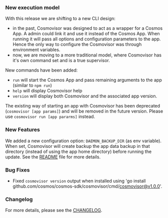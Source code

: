 ### New execution model

With this release we are shifting to a new CLI design: 
* in the past, Cosmovisor was designed to act as a wrapper for a Cosmos App. A admin could link it and use it instead of the Cosmos App. When running it will pass all options and configuration  parameters to the app. Hence the only way to configure the Cosmovisor was through environment variables.
* now, we are moving to a more traditional model, where Cosmovisor has it's own command set and is a true supervisor.

New commands have been added:
* `run` will start the Cosmos App and pass remaining arguments to the app (similar to `npm run`)
* `help` will display Cosmovisor help
* `version` will display both Cosmovisor and the associated app version.

The existing way of starting an app with Cosmovisor has been deprecated (`cosmovisor [app params]`) and will be removed in the future version. Please use `cosmovisor run [app pararms]`  instead.

### New Features

We added a new configuration option: `DAEMON_BACKUP_DIR` (as env variable). When set, Cosmovisor will create backup the app data backup in that  directory (instead of using the app home directory) before running the update. See the [README](https://github.com/cosmos/cosmos-sdk/blob/master/cosmovisor/README.md#command-line-arguments-and-environment-variables) file for more details.

### Bug Fixes

* Fixed `cosmovisor version` output when installed using 'go install github.com/cosmos/cosmos-sdk/cosmovisor/cmd/cosmovisor@v1.0.0'.

### Changelog

For more details, please see the [CHANGELOG](https://github.com/cosmos/cosmos-sdk/blob/cosmovisor/v1.1.0/cosmovisor/CHANGELOG.md).
